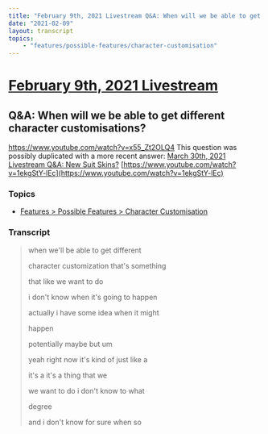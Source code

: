 ```yaml
---
title: "February 9th, 2021 Livestream Q&A: When will we be able to get different character customisations?"
date: "2021-02-09"
layout: transcript
topics:
    - "features/possible-features/character-customisation"
---
```

# [February 9th, 2021 Livestream](../2021-02-09.md)
## Q&A: When will we be able to get different character customisations?
https://www.youtube.com/watch?v=x55_Zt2OLQ4
This question was possibly duplicated with a more recent answer: [March 30th, 2021 Livestream Q&A: New Suit Skins?](./yt-1ekgStY-lEc.md) [https://www.youtube.com/watch?v=1ekgStY-lEc](https://www.youtube.com/watch?v=1ekgStY-lEc)


### Topics
* [Features > Possible Features > Character Customisation](../topics/features/possible-features/character-customisation.md)

### Transcript

> when we'll be able to get different
>
> character customization that's something
>
> that like we want to do
>
> i don't know when it's going to happen
>
> actually i have some idea when it might
>
> happen
>
> potentially maybe but um
>
> yeah right now it's kind of just like a
>
> it's a it's a thing that we
>
> we want to do i don't know to what
>
> degree
>
> and i don't know for sure when so
